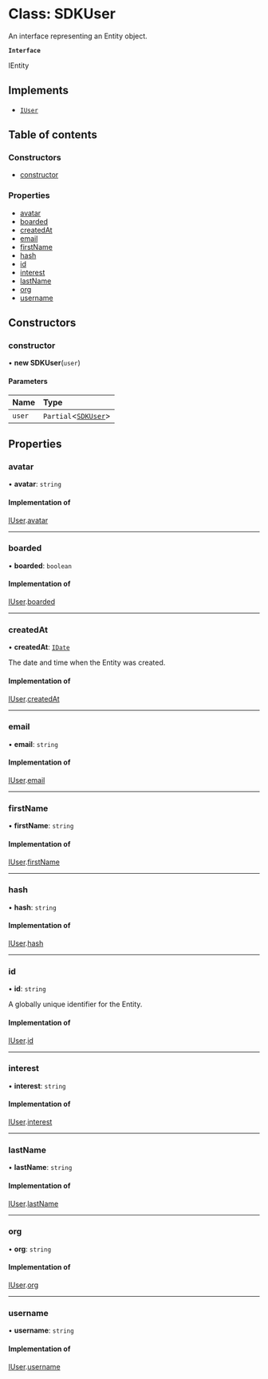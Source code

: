 # Class: SDKUser

An interface representing an Entity object.

**`Interface`**

IEntity

## Implements

- [`IUser`](../interfaces/IUser.md)

## Table of contents

### Constructors

- [constructor](SDKUser.md#constructor)

### Properties

- [avatar](SDKUser.md#avatar)
- [boarded](SDKUser.md#boarded)
- [createdAt](SDKUser.md#createdat)
- [email](SDKUser.md#email)
- [firstName](SDKUser.md#firstname)
- [hash](SDKUser.md#hash)
- [id](SDKUser.md#id)
- [interest](SDKUser.md#interest)
- [lastName](SDKUser.md#lastname)
- [org](SDKUser.md#org)
- [username](SDKUser.md#username)

## Constructors

### constructor

• **new SDKUser**(`user`)

#### Parameters

| Name | Type |
| :------ | :------ |
| `user` | `Partial`<[`SDKUser`](SDKUser.md)\> |

## Properties

### avatar

• **avatar**: `string`

#### Implementation of

[IUser](../interfaces/IUser.md).[avatar](../interfaces/IUser.md#avatar)

___

### boarded

• **boarded**: `boolean`

#### Implementation of

[IUser](../interfaces/IUser.md).[boarded](../interfaces/IUser.md#boarded)

___

### createdAt

• **createdAt**: [`IDate`](../modules.md#idate)

The date and time when the Entity was created.

#### Implementation of

[IUser](../interfaces/IUser.md).[createdAt](../interfaces/IUser.md#createdat)

___

### email

• **email**: `string`

#### Implementation of

[IUser](../interfaces/IUser.md).[email](../interfaces/IUser.md#email)

___

### firstName

• **firstName**: `string`

#### Implementation of

[IUser](../interfaces/IUser.md).[firstName](../interfaces/IUser.md#firstname)

___

### hash

• **hash**: `string`

#### Implementation of

[IUser](../interfaces/IUser.md).[hash](../interfaces/IUser.md#hash)

___

### id

• **id**: `string`

A globally unique identifier for the Entity.

#### Implementation of

[IUser](../interfaces/IUser.md).[id](../interfaces/IUser.md#id)

___

### interest

• **interest**: `string`

#### Implementation of

[IUser](../interfaces/IUser.md).[interest](../interfaces/IUser.md#interest)

___

### lastName

• **lastName**: `string`

#### Implementation of

[IUser](../interfaces/IUser.md).[lastName](../interfaces/IUser.md#lastname)

___

### org

• **org**: `string`

#### Implementation of

[IUser](../interfaces/IUser.md).[org](../interfaces/IUser.md#org)

___

### username

• **username**: `string`

#### Implementation of

[IUser](../interfaces/IUser.md).[username](../interfaces/IUser.md#username)
